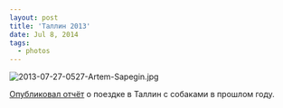 ```yaml
---
layout: post
title: 'Таллин 2013'
date: Jul 8, 2014
tags:
  - photos
---
```


![2013-07-27-0527-Artem-Sapegin.jpg](photo://1363)

[Опубликовал отчёт](http://birdwatcher.ru/pages/tallinn-2013/) о поездке в Таллин с собаками в прошлом году.
